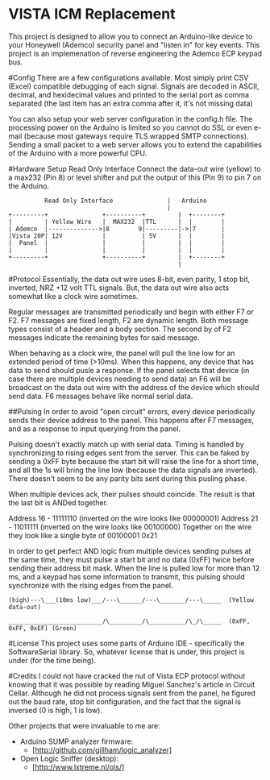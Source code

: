 # VISTA ICM Replacement
This project is designed to allow you to connect an Arduino-like device to your Honeywell (Ademco) security panel and "listen in" for key events.  This project is an implemenation of reverse engineering the Ademco ECP keypad bus.

#Config
There are a few configurations available.  Most simply print CSV (Excel) compatible debugging of each signal.  Signals are decoded in ASCII, decimal, and hexidecimal values and printed to the serial port as comma separated (the last item has an extra comma after it, it's not missing data)

You can also setup your web server configuration in the config.h file.  The processing power on the Arduino is limited so you cannot do SSL or even e-mail (because most gateways require TLS wrapped SMTP connections).  Sending a small packet to a web server allows you to extend the capabilities of the Arduino with a more powerful CPU.

#Hardware Setup Read Only Interface
Connect the data-out wire (yellow) to a max232 (Pin 8) or level shifter and put the output of this (Pin 9) to pin 7 on the Arduino. 

              Read Only Interface               |   Arduino    
                                                |             
    +---------+               +----------+         |  +--------+ 
    |         | Yellow Wire   |  MAX232  |TTL      |  |        | 
    | Ademco  |-------------->|8        9|---------|->|7       | 
    |Vista 20P| 12V           |          | 5V      |  |        | 
    |  Panel  |               |          |         |  |        | 
    |         |               |          |         |  |        | 
    +---------+               +----------+         |  +--------+ 
                                                   |             
                     



#Protocol
Essentially, the data out wire uses 8-bit, even parity, 1 stop bit, inverted, NRZ +12 volt TTL signals.  But, the data out wire also acts somewhat like a clock wire sometimes.  

Regular messages are transmitted periodically and begin with either F7 or F2.  F7 messages are fixed length, F2 are dynamic length.  Both message types consist of a header and a body section.  The second by of F2 messages indicate the remaining bytes for said message.

When behaving as a clock wire, the panel will pull the line low for an extended period of time (&gt;10ms).  When this happens, any device that has data to send should pusle a response.  If the panel selects that device (in case there are multiple devices needing to send data) an F6 will be broadcast on the data out wire with the address of the device which should send data.  F6 messages behave like normal serial data.


##Pulsing
In order to avoid "open circuit" errors, every device periodically sends their device address to the panel.  This happens after F7 messages, and as a response to input querying from the panel.

Pulsing doesn't exactly match up with serial data.  Timing is handled by synchronizing to rising edges sent from the server.  This can be faked by sending a 0xFF byte because the start bit will raise the line for a short time, and all the 1s will bring the line low (because the data signals are inverted).  There doesn't seem to be any parity bits sent during this pusling phase.

When multiple devices ack, their pulses should coincide.  The result is that the last bit is ANDed together.

Address 16 - 11111110  (inverted on the wire looks like 00000001)
Address 21 - 11011111  (inverted on the wire looks like 00100000)
Together on the wire they look like a single byte of    00100001 0x21

In order to get perfect AND logic from multiple devices sending pulses at the same time, they must pulse a start bit and no data (0xFF) twice before sending their address bit mask.  When the line is pulled low for more than 12 ms, and a keypad has some information to transmit, this pulsing should synchronize with the rising edges from the panel.


    (high)---\___(10ms low)___/---\______/---\_______/---\_____  (Yellow data-out)
    
    __________________________/\_________/\__________/\_/\_____  (0xFF, 0xFF, 0xEF) (Green)

#License
This project uses some parts of Arduino IDE - specifically the SoftwareSerial library.  So, whatever license that is under, this project is under (for the time being).

#Credits
I could not have cracked the nut of Vista ECP protocol without knowing that it was possible by reading Miguel Sanchez's article in Circuit Cellar.  Although he did not process signals sent from the panel, he figured out the baud rate, stop bit configuration, and the fact that the signal is inversed (0 is high, 1 is low).

Other projects that were invaluable to me are:

* Arduino SUMP analyzer firmware:
  * [http://github.com/gillham/logic_analyzer]
* Open Logic Sniffer (desktop):
  * [http://www.lxtreme.nl/ols/]
